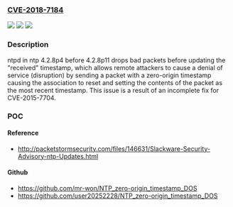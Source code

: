 ### [CVE-2018-7184](https://cve.mitre.org/cgi-bin/cvename.cgi?name=CVE-2018-7184)
![](https://img.shields.io/static/v1?label=Product&message=n%2Fa&color=blue)
![](https://img.shields.io/static/v1?label=Version&message=n%2Fa&color=blue)
![](https://img.shields.io/static/v1?label=Vulnerability&message=n%2Fa&color=brighgreen)

### Description

ntpd in ntp 4.2.8p4 before 4.2.8p11 drops bad packets before updating the "received" timestamp, which allows remote attackers to cause a denial of service (disruption) by sending a packet with a zero-origin timestamp causing the association to reset and setting the contents of the packet as the most recent timestamp. This issue is a result of an incomplete fix for CVE-2015-7704.

### POC

#### Reference
- http://packetstormsecurity.com/files/146631/Slackware-Security-Advisory-ntp-Updates.html

#### Github
- https://github.com/mr-won/NTP_zero-origin_timestamp_DOS
- https://github.com/user20252228/NTP_zero-origin_timestamp_DOS

